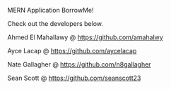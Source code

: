 MERN Application BorrowMe!

Check out the developers below.

Ahmed El Mahallawy @ https://github.com/amahalwy  

Ayce Lacap @ https://github.com/aycelacap  

Nate Gallagher @ https://github.com/n8gallagher  

Sean Scott @ https://github.com/seanscott23

